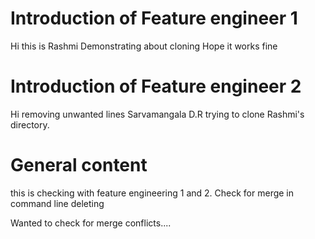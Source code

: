 # Introduction of Feature engineer 1
Hi this is Rashmi
Demonstrating about cloning 
Hope it works fine

# Introduction of Feature engineer 2 
Hi removing unwanted lines
Sarvamangala D.R trying to clone Rashmi's directory. 



# General content
this is checking with feature engineering 1 and 2. Check for merge in command line
deleting

Wanted to check for merge conflicts....




